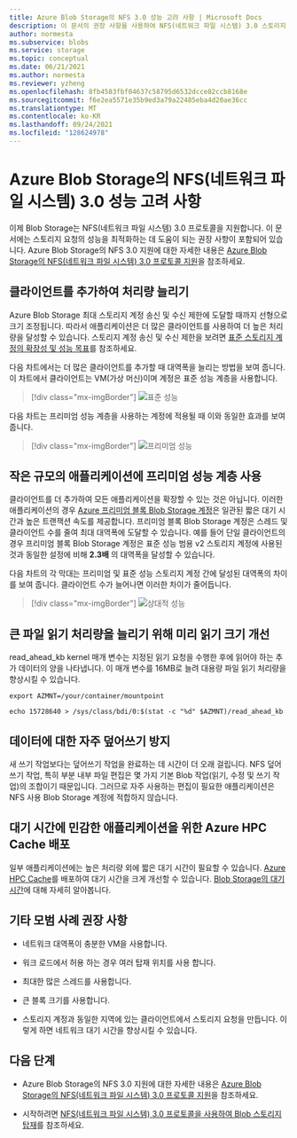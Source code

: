 ```yaml
---
title: Azure Blob Storage의 NFS 3.0 성능 고려 사항 | Microsoft Docs
description: 이 문서의 권장 사항을 사용하여 NFS(네트워크 파일 시스템) 3.0 스토리지 요청의 성능을 최적화합니다.
author: normesta
ms.subservice: blobs
ms.service: storage
ms.topic: conceptual
ms.date: 06/21/2021
ms.author: normesta
ms.reviewer: yzheng
ms.openlocfilehash: 8fb4583fbf04637c58795d6532dcce82ccb8168e
ms.sourcegitcommit: f6e2ea5571e35b9ed3a79a22485eba4d20ae36cc
ms.translationtype: MT
ms.contentlocale: ko-KR
ms.lasthandoff: 09/24/2021
ms.locfileid: "128624978"
---
```

# <a name="network-file-system-nfs-30-performance-considerations-in-azure-blob-storage"></a>Azure Blob Storage의 NFS(네트워크 파일 시스템) 3.0 성능 고려 사항

이제 Blob Storage는 NFS(네트워크 파일 시스템) 3.0 프로토콜을 지원합니다. 이 문서에는 스토리지 요청의 성능을 최적화하는 데 도움이 되는 권장 사항이 포함되어 있습니다. Azure Blob Storage의 NFS 3.0 지원에 대한 자세한 내용은 [Azure Blob Storage의 NFS(네트워크 파일 시스템) 3.0 프로토콜 지원](network-file-system-protocol-support.md)을 참조하세요.

## <a name="add-clients-to-increase-throughput"></a>클라이언트를 추가하여 처리량 늘리기

Azure Blob Storage 최대 스토리지 계정 송신 및 수신 제한에 도달할 때까지 선형으로 크기 조정됩니다. 따라서 애플리케이션은 더 많은 클라이언트를 사용하여 더 높은 처리량을 달성할 수 있습니다. 스토리지 계정 송신 및 수신 제한을 보려면 [표준 스토리지 계정의 확장성 및 성능 목표](../common/scalability-targets-standard-account.md)를 참조하세요.

다음 차트에서는 더 많은 클라이언트를 추가할 때 대역폭을 늘리는 방법을 보여 줍니다. 이 차트에서 클라이언트는 VM(가상 머신)이며 계정은 표준 성능 계층을 사용합니다.

> [!div class="mx-imgBorder"]
> ![표준 성능](./media/network-file-system-protocol-support-performance/standard-performance-tier.png)

다음 차트는 프리미엄 성능 계층을 사용하는 계정에 적용될 때 이와 동일한 효과를 보여 줍니다.

> [!div class="mx-imgBorder"]
> ![프리미엄 성능](./media/network-file-system-protocol-support-performance/premium-performance-tier.png)

## <a name="use-premium-performance-tier-for-small-scale-applications"></a>작은 규모의 애플리케이션에 프리미엄 성능 계층 사용

클라이언트를 더 추가하여 모든 애플리케이션을 확장할 수 있는 것은 아닙니다. 이러한 애플리케이션의 경우 [Azure 프리미엄 블록 Blob Storage 계정](../common/storage-account-create.md)은 일관된 짧은 대기 시간과 높은 트랜잭션 속도를 제공합니다. 프리미엄 블록 Blob Storage 계정은 스레드 및 클라이언트 수를 줄여 최대 대역폭에 도달할 수 있습니다. 예를 들어 단일 클라이언트의 경우 프리미엄 블록 Blob Storage 계정은 표준 성능 범용 v2 스토리지 계정에 사용된 것과 동일한 설정에 비해 **2.3배** 의 대역폭을 달성할 수 있습니다.

다음 차트의 각 막대는 프리미엄 및 표준 성능 스토리지 계정 간에 달성된 대역폭의 차이를 보여 줍니다. 클라이언트 수가 늘어나면 이러한 차이가 줄어듭니다.

> [!div class="mx-imgBorder"]
> ![상대적 성능](./media/network-file-system-protocol-support-performance/relative-performance.png)

## <a name="improve-read-ahead-size-to-increase-large-file-read-throughput"></a>큰 파일 읽기 처리량을 늘리기 위해 미리 읽기 크기 개선

read_ahead_kb kernel 매개 변수는 지정된 읽기 요청을 수행한 후에 읽어야 하는 추가 데이터의 양을 나타냅니다. 이 매개 변수를 16MB로 늘려 대용량 파일 읽기 처리량을 향상시킬 수 있습니다.

```
export AZMNT=/your/container/mountpoint

echo 15728640 > /sys/class/bdi/0:$(stat -c "%d" $AZMNT)/read_ahead_kb
```

## <a name="avoid-frequent-overwrites-on-data"></a>데이터에 대한 자주 덮어쓰기 방지

새 쓰기 작업보다는 덮어쓰기 작업을 완료하는 데 시간이 더 오래 걸립니다. NFS 덮어쓰기 작업, 특히 부분 내부 파일 편집은 몇 가지 기본 Blob 작업(읽기, 수정 및 쓰기 작업)의 조합이기 때문입니다. 그러므로 자주 사용하는 편집이 필요한 애플리케이션은 NFS 사용 Blob Storage 계정에 적합하지 않습니다.

## <a name="deploy-azure-hpc-cache-for-latency-sensitive-applications"></a>대기 시간에 민감한 애플리케이션을 위한 Azure HPC Cache 배포

일부 애플리케이션에는 높은 처리량 외에 짧은 대기 시간이 필요할 수 있습니다. [Azure HPC Cache](../../hpc-cache/nfs-blob-considerations.md)를 배포하여 대기 시간을 크게 개선할 수 있습니다. [Blob Storage의 대기 시간](storage-blobs-latency.md)에 대해 자세히 알아봅니다.

## <a name="other-best-practice-recommendations"></a>기타 모범 사례 권장 사항

- 네트워크 대역폭이 충분한 VM을 사용합니다.

- 워크 로드에서 허용 하는 경우 여러 탑재 위치를 사용 합니다.

- 최대한 많은 스레드를 사용합니다.

- 큰 블록 크기를 사용합니다.

- 스토리지 계정과 동일한 지역에 있는 클라이언트에서 스토리지 요청을 만듭니다. 이렇게 하면 네트워크 대기 시간을 향상시킬 수 있습니다.

## <a name="next-steps"></a>다음 단계

- Azure Blob Storage의 NFS 3.0 지원에 대한 자세한 내용은 [Azure Blob Storage의 NFS(네트워크 파일 시스템) 3.0 프로토콜 지원](network-file-system-protocol-support.md)을 참조하세요.

- 시작하려면 [NFS(네트워크 파일 시스템) 3.0 프로토콜을 사용하여 Blob 스토리지 탑재](network-file-system-protocol-support-how-to.md)를 참조하세요.

